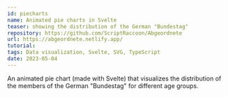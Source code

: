```yaml
---
id: piecharts
name: Animated pie charts in Svelte
teaser: showing the distribution of the German "Bundestag"
repository: https://github.com/ScriptRaccoon/Abgeordnete
url: https://abgeordnete.netlify.app/
tutorial:
tags: Data visualization, Svelte, SVG, TypeScript
date: 2023-05-04
---
```


An animated pie chart (made with Svelte) that visualizes the distribution of the members of the German "Bundestag" for different age groups.
